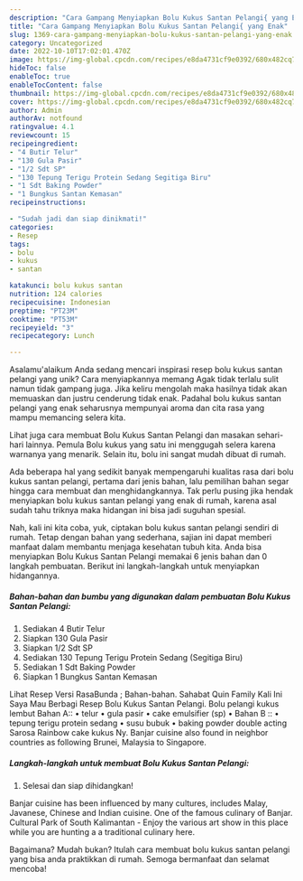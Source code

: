 ```yaml
---
description: "Cara Gampang Menyiapkan Bolu Kukus Santan Pelangi{ yang Enak"
title: "Cara Gampang Menyiapkan Bolu Kukus Santan Pelangi{ yang Enak"
slug: 1369-cara-gampang-menyiapkan-bolu-kukus-santan-pelangi-yang-enak
category: Uncategorized
date: 2022-10-10T17:02:01.470Z
image: https://img-global.cpcdn.com/recipes/e8da4731cf9e0392/680x482cq70/bolu-kukus-santan-pelangi-foto-resep-utama.jpg
hideToc: false
enableToc: true
enableTocContent: false
thumbnail: https://img-global.cpcdn.com/recipes/e8da4731cf9e0392/680x482cq70/bolu-kukus-santan-pelangi-foto-resep-utama.jpg
cover: https://img-global.cpcdn.com/recipes/e8da4731cf9e0392/680x482cq70/bolu-kukus-santan-pelangi-foto-resep-utama.jpg
author: Admin
authorAv: notfound
ratingvalue: 4.1
reviewcount: 15
recipeingredient:
- "4 Butir Telur"
- "130 Gula Pasir"
- "1/2 Sdt SP"
- "130 Tepung Terigu Protein Sedang Segitiga Biru"
- "1 Sdt Baking Powder"
- "1 Bungkus Santan Kemasan"
recipeinstructions:

- "Sudah jadi dan siap dinikmati!"
categories:
- Resep
tags:
- bolu
- kukus
- santan

katakunci: bolu kukus santan 
nutrition: 124 calories
recipecuisine: Indonesian
preptime: "PT23M"
cooktime: "PT53M"
recipeyield: "3"
recipecategory: Lunch

---
```



Asalamu'alaikum Anda sedang mencari inspirasi resep bolu kukus santan pelangi yang unik? Cara menyiapkannya memang Agak tidak terlalu sulit namun tidak gampang juga. Jika keliru mengolah maka hasilnya tidak akan memuaskan dan justru cenderung tidak enak. Padahal bolu kukus santan pelangi yang enak seharusnya mempunyai aroma dan cita rasa yang mampu memancing selera kita.


Lihat juga cara membuat Bolu Kukus Santan Pelangi dan masakan sehari-hari lainnya. Pemula Bolu kukus yang satu ini menggugah selera karena warnanya yang menarik. Selain itu, bolu ini sangat mudah dibuat di rumah.

Ada beberapa hal yang sedikit banyak mempengaruhi kualitas rasa dari bolu kukus santan pelangi, pertama dari jenis bahan, lalu pemilihan bahan segar hingga cara membuat dan menghidangkannya. Tak perlu pusing jika hendak menyiapkan bolu kukus santan pelangi yang enak di rumah, karena asal sudah tahu triknya maka hidangan ini bisa jadi suguhan spesial.


Nah, kali ini kita coba, yuk, ciptakan bolu kukus santan pelangi sendiri di rumah. Tetap dengan bahan yang sederhana, sajian ini dapat memberi manfaat dalam membantu menjaga kesehatan tubuh kita. Anda bisa menyiapkan Bolu Kukus Santan Pelangi memakai 6 jenis bahan dan 0 langkah pembuatan. Berikut ini langkah-langkah untuk menyiapkan hidangannya.

<!--inarticleads1-->

##### Bahan-bahan dan bumbu yang digunakan dalam pembuatan Bolu Kukus Santan Pelangi:

1. Sediakan 4 Butir Telur
1. Siapkan 130 Gula Pasir
1. Siapkan 1/2 Sdt SP
1. Sediakan 130 Tepung Terigu Protein Sedang (Segitiga Biru)
1. Sediakan 1 Sdt Baking Powder
1. Siapkan 1 Bungkus Santan Kemasan


Lihat Resep Versi RasaBunda ; Bahan-bahan. Sahabat Quin Family Kali Ini Saya Mau Berbagi Resep Bolu Kukus Santan Pelangi. Bolu pelangi kukus lembut Bahan A:: • telur • gula pasir • cake emulsifier (sp) • Bahan B :: • tepung terigu protein sedang • susu bubuk • baking powder double acting Sarosa Rainbow cake kukus Ny. Banjar cuisine also found in neighbor countries as following Brunei, Malaysia to Singapore. 

<!--inarticleads2-->

##### Langkah-langkah untuk membuat Bolu Kukus Santan Pelangi:


1. Selesai dan siap dihidangkan!

Banjar cuisine has been influenced by many cultures, includes Malay, Javanese, Chinese and Indian cuisine. One of the famous culinary of Banjar. Cultural Park of South Kalimantan - Enjoy the various art show in this place while you are hunting a a traditional culinary here. 

Bagaimana? Mudah bukan? Itulah cara membuat bolu kukus santan pelangi yang bisa anda praktikkan di rumah. Semoga bermanfaat dan selamat mencoba!
